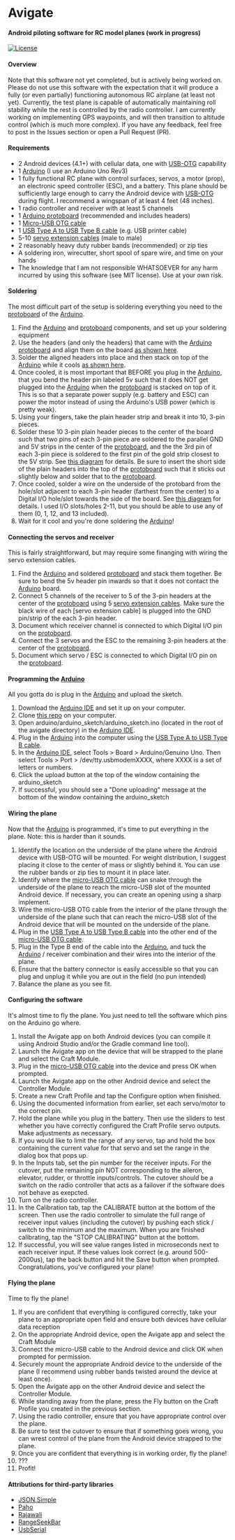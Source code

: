 Avigate
==================================
#### Android piloting software for RC model planes (work in progress)

[![License](https://img.shields.io/badge/license-MIT-green.svg?style=flat)](https://github.com/baronomasia/avigate/blob/master/LICENSE)

#### Overview
Note that this software not yet completed, but is actively being worked on. Please do not use this software with the expectation that it will produce a fully (or even partially) functioning autonomous RC airplane (at least not yet). Currently, the test plane is capable of automatically maintaining roll stability while the rest is controlled by the radio controller. I am currently working on implementing GPS waypoints, and will then transition to altitude control (which is much more complex). If you have any feedback, feel free to post in the Issues section or open a Pull Request (PR).

#### Requirements

* 2 Android devices (4.1+) with cellular data, one with [USB-OTG](https://www.androidpit.com/usb-otg-what-it-means-and-how-to-use-it) capability
* 1 [Arduino](https://www.arduino.cc/en/Main/ArduinoBoardUno) (I use an Arduino Uno Rev3)
* 1 fully functional RC plane with control surfaces, servos, a motor (prop), an electronic speed controller (ESC), and a battery. This plane should be sufficiently large enough to carry the Android device with [USB-OTG](https://www.androidpit.com/usb-otg-what-it-means-and-how-to-use-it) during flight. I recommend a wingspan of at least 4 feet (48 inches).
* 1 radio controller and receiver with at least 5 channels
* 1 [Arduino protoboard](https://www.adafruit.com/products/2077) (recommended and includes headers)
* 1 [Micro-USB OTG cable](http://www.amazon.com/Cable-Matters-Micro-USB-Adapter-6-Inch/dp/B00GM0OZ4O/)
* 1 [USB Type A to USB Type B cable](http://www.amazon.com/gp/product/B000JC00UO) (e.g. USB printer cable)
* 5-10 [servo extension cables](http://www.amazon.com/dp/B00P6JJFIS/) (male to male)
* 2 reasonably heavy duty rubber bands (recommended) or zip ties
* A soldering iron, wirecutter, short spool of spare wire, and time on your hands
* The knowledge that I am not responsible WHATSOEVER for any harm incurred by using this software (see MIT license). Use at your own risk.

#### Soldering

The most difficult part of the setup is soldering everything you need to the [protoboard](https://www.adafruit.com/products/2077) of the [Arduino](https://www.arduino.cc/en/Main/ArduinoBoardUno).

1. Find the [Arduino](https://www.arduino.cc/en/Main/ArduinoBoardUno) and [protoboard](https://www.adafruit.com/products/2077) components, and set up your soldering equipment
2. Use the headers (and only the headers) that came with the [Arduino protoboard](https://www.adafruit.com/products/2077) and align them on the board [as shown here](http://imgur.com/VkaCgbK).
3. Solder the aligned headers into place and then stack on top of the [Arduino](https://www.arduino.cc/en/Main/ArduinoBoardUno) while it cools [as shown here](http://imgur.com/GiXsY0d).
4. Once cooled, it is most important that BEFORE you plug in the [Arduino](https://www.arduino.cc/en/Main/ArduinoBoardUno), that you bend the header pin labeled 5v such that it does NOT get plugged into the [Arduino](https://www.arduino.cc/en/Main/ArduinoBoardUno) when the [protoboard](https://www.adafruit.com/products/2077) is stacked on top of it. This is so that a separate power supply (e.g. battery and ESC) can power the motor instead of using the Arduino's USB power (which is pretty weak).
5. Using your fingers, take the plain header strip and break it into 10, 3-pin pieces.
6. Solder these 10 3-pin plain header pieces to the center of the board such that two pins of each 3-pin piece are soldered to the parallel GND and 5V strips in the center of the [protoboard](https://www.adafruit.com/products/2077), and the the 3rd pin of each 3-pin piece is soldered to the first pin of the gold strip closest to the 5V strip. See [this diagram](http://imgur.com/KFwUxEb) for details. Be sure to insert the short side of the plain headers into the top of the [protoboard](https://www.adafruit.com/products/2077) such that it sticks out slightly below and solder that to the [protoboard](https://www.adafruit.com/products/2077).
7. Once cooled, solder a wire on the underside of the protobard from the hole/slot adjacent to each 3-pin header (farthest from the center) to a Digital I/O hole/slot towards the side of the board. See [this diagram](http://imgur.com/ZiNcXOC) for details. I used I/O slots/holes 2-11, but you should be able to use any of them (0, 1, 12, and 13 included).
8. Wait for it cool and you're done soldering the [Arduino](https://www.arduino.cc/en/Main/ArduinoBoardUno)!

#### Connecting the servos and receiver

This is fairly straightforward, but may require some finanging with wiring the servo extension cables.

1. Find the [Arduino](https://www.arduino.cc/en/Main/ArduinoBoardUno) and soldered [protoboard](https://www.adafruit.com/products/2077) and stack them together. Be sure to bend the 5v header pin inwards so that it does not contact the [Arduino](https://www.arduino.cc/en/Main/ArduinoBoardUno) board.
2. Connect 5 channels of the receiver to 5 of the 3-pin headers at the center of the [protoboard](https://www.adafruit.com/products/2077) using 5 [servo extension cables](). Make sure the black wire of each [servo extension cable] is plugged into the GND pin/strip of the each 3-pin header.
3. Document which receiver channel is connected to which Digital I/O pin on the [protoboard](https://www.adafruit.com/products/2077).
4. Connect the 3 servos and the ESC to the remaining 3-pin headers at the center of the [protoboard](https://www.adafruit.com/products/2077). 
5. Document which servo / ESC is connected to which Digital I/O pin on the [protoboard](https://www.adafruit.com/products/2077).

#### Programming the [Arduino]()

All you gotta do is plug in the [Arduino](https://www.arduino.cc/en/Main/ArduinoBoardUno) and upload the sketch.

1. Download the [Arduino IDE](https://www.arduino.cc/en/Main/Software) and set it up on your computer.
2. Clone [this repo](https://github.com/baronomasia/avigate.git) on your computer.
3. Open arduino/arduino_sketch/arduino_sketch.ino (located in the root of the avigate directory) in the [Arduino IDE](https://www.arduino.cc/en/Main/Software).
4. Plug in the [Arduino](https://www.arduino.cc/en/Main/ArduinoBoardUno) into the computer using the [USB Type A to USB Type B cable](http://www.amazon.com/gp/product/B000JC00UO).
5. In the [Arduino IDE](https://www.arduino.cc/en/Main/Software), select Tools > Board > Arduino/Genuino Uno. Then select Tools > Port > /dev/tty.usbmodemXXXX, where XXXX is a set of letters or numbers.
6. Click the upload button at the top of the window containing the arduino_sketch
7. If successful, you should see a "Done uploading" message at the bottom of the window containing the arduino_sketch

#### Wiring the plane

Now that the [Arduino](https://www.arduino.cc/en/Main/ArduinoBoardUno) is programmed, it's time to put everything in the plane. Note: this is harder than it sounds.

1. Identify the location on the underside of the plane where the Android device with USB-OTG will be mounted. For weight distribution, I suggest placing it close to the center of mass or slightly behind it. You can use the rubber bands or zip ties to mount it in place later.
2. Identify where the [micro-USB OTG cable](http://www.amazon.com/Cable-Matters-Micro-USB-Adapter-6-Inch/dp/B00GM0OZ4O/) can snake through the underside of the plane to reach the micro-USB slot of the mounted Android device. If necessary, you can create an opening using a sharp implement.
3. Wire the micro-USB OTG cable from the interior of the plane through the underside of the plane such that can reach the micro-USB slot of the Android device that will be mounted on the underside of the plane.
4. Plug in the [USB Type A to USB Type B cable](http://www.amazon.com/gp/product/B000JC00UO) into the other end of the [micro-USB OTG cable](http://www.amazon.com/Cable-Matters-Micro-USB-Adapter-6-Inch/dp/B00GM0OZ4O/).
5. Plug in the Type B end of the cable into the [Arduino](https://www.arduino.cc/en/Main/ArduinoBoardUno), and tuck the [Arduino](https://www.arduino.cc/en/Main/ArduinoBoardUno) / receiver combination and their wires into the interior of the plane.
6. Ensure that the battery connector is easily accessible so that you can plug and unplug it while you are out in the field (no pun intended)
7. Balance the plane as you see fit.

#### Configuring the software

It's almost time to fly the plane. You just need to tell the software which pins on the Arduino go where.

1. Install the Avigate app on both Android devices (you can compile it using Android Studio and/or the Gradle command line tool).
2. Launch the Avigate app on the device that will be strapped to the plane and select the Craft Module.
3. Plug in the [micro-USB OTG cable](http://www.amazon.com/Cable-Matters-Micro-USB-Adapter-6-Inch/dp/B00GM0OZ4O/) into the device and press OK when prompted.
4. Launch the Avigate app on the other Android device and select the Controller Module.
5. Create a new Craft Profile and tap the Configure option when finished.
6. Using the documented information from earlier, set each servo/motor to the correct pin. 
7. Hold the plane while you plug in the battery. Then use the sliders to test whether you have correctly configured the Craft Profile servo outputs. Make adjustments as necessary.
8. If you would like to limit the range of any servo, tap and hold the box containing the current value for that servo and set the range in the dialog box that pops up.
9. In the Inputs tab, set the pin number for the receiver inputs. For the cutover, put the remaining pin NOT corresponding to the aileron, elevator, rudder, or throttle inputs/controls. The cutover should be a switch on the radio controller that acts as a failover if the software does not behave as exepcted.
10. Turn on the radio controller.
11. In the Calibration tab, tap the CALIBRATE button at the bottom of the screen. Then use the radio controller to simulate the full range of receiver input values (including the cutover) by pushing each stick / switch to the minimum and the maximum. When you are finished calibrating, tap the "STOP CALIBRATING" button at the bottom.
12. If successful, you will see value ranges listed in microseconds next to each receiver input. If these values look correct (e.g. around 500-2000us), tap the back button and hit the Save button when prompted. Congratulations, you've configured your plane!

#### Flying the plane

Time to fly the plane!

1. If you are confident that everything is configured correctly, take your plane to an appropriate open field and ensure both devices have cellular data reception
2. On the appropriate Android device, open the Avigate app and select the Craft Module
3. Connect the micro-USB cable to the Android device and click OK when prompted for permission.
4. Securely mount the appropriate Android device to the underside of the plane (I recommend using rubber bands twisted around the device at least once).
5. Open the Avigate app on the other Android device and select the Controller Module.
6. While standing away from the plane, press the Fly button on the Craft Profile you created in the previous section.
7. Using the radio controller, ensure that you have appropriate control over the plane.
8. Be sure to test the cutover to ensure that if something goes wrong, you can wrest control of the plane from the Android device strapped to the plane.
9. Once you are confident that everything is in working order, fly the plane! 
10. ???
11. Profit!

#### Attributions for third-party libraries

* [JSON.Simple](https://code.google.com/p/json-simple/)
* [Paho](http://www.eclipse.org/paho/)
* [Rajawali](https://github.com/Rajawali/Rajawali)
* [RangeSeekBar](https://github.com/anothem/android-range-seek-bar)
* [UsbSerial](https://github.com/felHR85/UsbSerial)